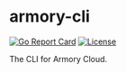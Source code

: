 # armory-cli
[![Go Report Card](https://goreportcard.com/badge/github.com/armory/armory-cli)](https://goreportcard.com/report/github.com/armory/armory-cli) [![License](https://img.shields.io/badge/License-Apache%202.0-blue.svg)](https://github.com/gojp/goreportcard/blob/master/LICENSE)

The CLI for Armory Cloud.
